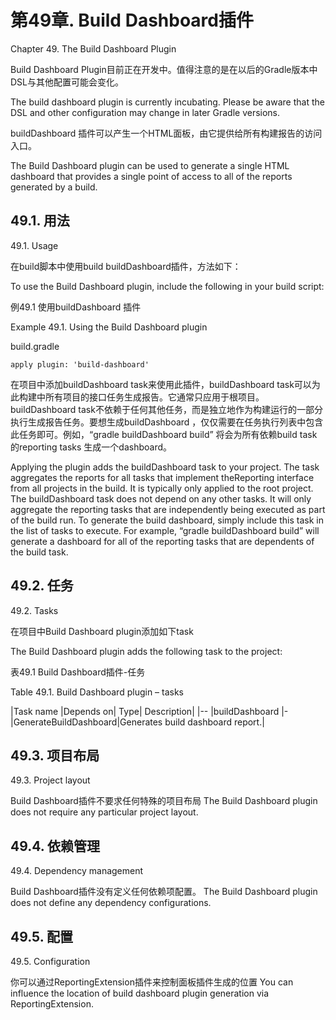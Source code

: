 # **第49章. Build Dashboard插件**

Chapter 49. The Build Dashboard Plugin

Build Dashboard Plugin目前正在开发中。值得注意的是在以后的Gradle版本中DSL与其他配置可能会变化。

The build dashboard plugin is currently incubating. Please be aware that the DSL and other configuration may change in later Gradle versions.

buildDashboard 插件可以产生一个HTML面板，由它提供给所有构建报告的访问入口。

The Build Dashboard plugin can be used to generate a single HTML dashboard that provides a single point of access to all of the reports generated by a build.

## **49.1. 用法**
49.1. Usage

在build脚本中使用build buildDashboard插件，方法如下：

To use the Build Dashboard plugin, include the following in your build script:

例49.1   使用buildDashboard 插件

Example 49.1. Using the Build Dashboard plugin

build.gradle

```
apply plugin: 'build-dashboard'
```

在项目中添加buildDashboard task来使用此插件，buildDashboard task可以为此构建中所有项目的接口任务生成报告。它通常只应用于根项目。buildDashboard task不依赖于任何其他任务，而是独立地作为构建运行的一部分执行生成报告任务。要想生成buildDashboard ，仅仅需要在任务执行列表中包含此任务即可。例如，“gradle buildDashboard build” 将会为所有依赖build task 的reporting tasks 生成一个dashboard。

Applying the plugin adds the buildDashboard task to your project. The task aggregates the reports for all tasks that implement theReporting interface from all projects in the build. It is typically only applied to the root project.
The buildDashboard task does not depend on any other tasks. It will only aggregate the reporting tasks that are independently being executed as part of the build run. To generate the build dashboard, simply include this task in the list of tasks to execute. For example, “gradle buildDashboard build” will generate a dashboard for all of the reporting tasks that are dependents of the build task.

## **49.2. 任务**
49.2. Tasks

在项目中Build Dashboard plugin添加如下task

The Build Dashboard plugin adds the following task to the project:

表49.1 Build Dashboard插件-任务

Table 49.1. Build Dashboard plugin – tasks


|Task name	|Depends on|	Type|	Description|
|--
|buildDashboard	|-	|GenerateBuildDashboard|Generates build dashboard report.|

## **49.3. 项目布局**
49.3. Project layout

Build Dashboard插件不要求任何特殊的项目布局
The Build Dashboard plugin does not require any particular project layout.

## **49.4. 依赖管理**
49.4. Dependency management

Build Dashboard插件没有定义任何依赖项配置。
The Build Dashboard plugin does not define any dependency configurations.

## **49.5. 配置**
49.5. Configuration

你可以通过ReportingExtension插件来控制面板插件生成的位置
You can influence the location of build dashboard plugin generation via ReportingExtension.


